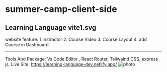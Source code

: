 ﻿# summer-camp-client-side

Learning Language 
vite1.svg
-----------
website feature:
1.Instractor
2. Course Video
3. Course Layout
4. add Course in Dashboard

-----------
Tools And Package:
Vs Code Editor
,
React Router, Tailwaind CSS,
express js,
Live Site: https://learning-language-dev.netlify.app/
![photo](![project](https://github.com/EngrArfin/summer-camp-client-side/assets/120125822/cfe24819-dd70-4890-ae2f-b6ce4c32d4f1)
)
